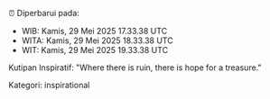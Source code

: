 ⏰ Diperbarui pada:
- WIB: Kamis, 29 Mei 2025 17.33.38 UTC
- WITA: Kamis, 29 Mei 2025 18.33.38 UTC
- WIT: Kamis, 29 Mei 2025 19.33.38 UTC

Kutipan Inspiratif:
"Where there is ruin, there is hope for a treasure."


Kategori: inspirational


